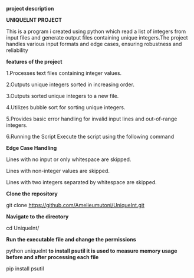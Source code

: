 **project description**

**UNIQUELNT PROJECT**

This is a  program i created using python which  read a list of integers from input files and generate output files containing unique integers.The project handles various input formats and edge cases, ensuring robustness and reliability


**features of the project**

1.Processes text files containing integer values.

2.Outputs unique integers sorted in increasing order.

3.Outputs sorted unique integers to a new file.

4.Utilizes bubble sort for sorting unique integers.

5.Provides basic error handling for invalid input lines and out-of-range integers.

6.Running the Script Execute the script using the following command

**Edge Case Handling**

Lines with no input or only whitespace are skipped.

Lines with non-integer values are skipped.

Lines with two integers separated by whitespace are skipped.



**Clone the repository**

git clone https://github.com/Amelieumutoni/UniqueInt.git

**Navigate to the directory**

cd UniqueInt/

**Run the executable file and change the permissions**

 python uniquelnt
**to install psutil it is used to measure memory usage before and after processing each file**

 pip install psutil
 
